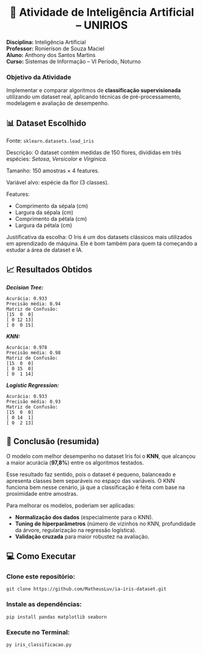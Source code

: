 <h1 align="center">📘 Atividade de Inteligência Artificial – UNIRIOS</h1>

**Disciplina:** Inteligência Artificial<br>
**Professor:** Ronierison de Souza Maciel<br>
**Aluno:** Anthony dos Santos Martins<br>
**Curso:** Sistemas de Informação – VI Período, Noturno<br>

### Objetivo da Atividade

Implementar e comparar algoritmos de **classificação supervisionada** utilizando um dataset real, aplicando técnicas de pré-processamento, modelagem e avaliação de desempenho.

## 📊 Dataset Escolhido

Fonte: `sklearn.datasets.load_iris`

Descrição: O dataset contém medidas de 150 flores, divididas em três espécies: *Setosa*, *Versicolor* e *Virginica*.

Tamanho: 150 amostras × 4 features.

Variável alvo: espécie da flor (3 classes).

Features: 
- Comprimento da sépala (cm)  
- Largura da sépala (cm)  
- Comprimento da pétala (cm)  
- Largura da pétala (cm) 

Justificativa da escolha:
O Iris é um dos datasets clássicos mais utilizados em aprendizado de máquina. Ele é bom também para quem tá começando a estudar a área de dataset e IA.

## 📈 Resultados Obtidos

***Decision Tree:***

    Acurácia: 0.933
    Precisão média: 0.94
    Matriz de Confusão:
    [15  0  0]
    [ 0 12 13]
    [ 0  0 15]

***KNN:***

    Acurácia: 0.978
    Precisão média: 0.98
    Matriz de Confusão:
    [15  0  0]
    [ 0 15  0]
    [ 0  1 14]

***Logistic Regression:***

    Acurácia: 0.933
    Precisão média: 0.93
    Matriz de Confusão:
    [15  0  0]
    [ 0 14  1]
    [ 0  2 13]

## 📝 Conclusão (resumida)

O modelo com melhor desempenho no dataset Iris foi o **KNN**, que alcançou a maior acurácia (**97,8%**) entre os algoritmos testados.  

Esse resultado faz sentido, pois o dataset é pequeno, balanceado e apresenta classes bem separáveis no espaço das variáveis. O KNN funciona bem nesse cenário, já que a classificação é feita com base na proximidade entre amostras.  

Para melhorar os modelos, poderiam ser aplicadas:
- **Normalização dos dados** (especialmente para o KNN).  
- **Tuning de hiperparâmetros** (número de vizinhos no KNN, profundidade da árvore, regularização na regressão logística).  
- **Validação cruzada** para maior robustez na avaliação.

## 💻 Como Executar

### Clone este repositório:

    git clone https://github.com/MatheusLuv/ia-iris-dataset.git


### Instale as dependências:

    pip install pandas matplotlib seaborn



### Execute no Terminal:

    py iris_classificacao.py
